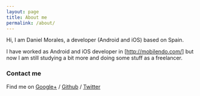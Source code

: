 ```yaml
---
layout: page
title: About me
permalink: /about/
---
```


Hi, I am Daniel Morales, a developer (Android and iOS) based on Spain. 

I have worked as Android and iOS developer in [http://mobilendo.com/] but now
I am still studying a bit more and doing some stuff as a freelancer.

### Contact me

Find me on [Google+][google] / [Github][github] / [Twitter][Twitter]


[tf]: http://template-factory.nl
[m]: http://mearch.com
[pw]: http://processwire.com
[pwf]: http://processwire.com/talk
[jekyll]: http://jekyllrb.com
[github]: https://github.com/gayanvirajith
[google]: https://plus.google.com/+GayanVirajith
[twitter]: https://twitter.com/gayanvirajith
